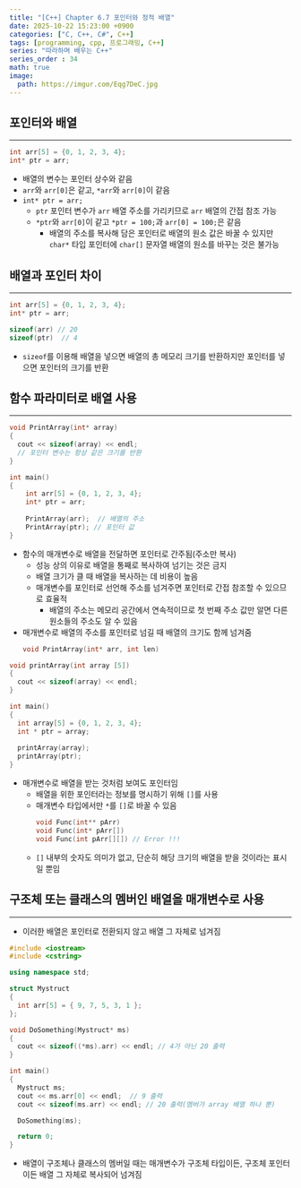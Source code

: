 ```yaml
---
title: "[C++] Chapter 6.7 포인터와 정적 배열"
date: 2025-10-22 15:23:00 +0900
categories: ["C, C++, C#", C++]
tags: [programming, cpp, 프로그래밍, C++]
series: "따라하며 배우는 C++"
series_order : 34
math: true
image:
  path: https://imgur.com/Eqg7DeC.jpg
---
```


## 포인터와 배열

---

```cpp
int arr[5] = {0, 1, 2, 3, 4}; 
int* ptr = arr;
```

- 배열의 변수는 포인터 상수와 같음
- `arr`와 `arr[0]`은 같고, `*arr`와 `arr[0]`이 같음
- `int* ptr = arr;`
  - `ptr` 포인터 변수가 `arr` 배열 주소를 가리키므로 `arr` 배열의 간접 참조 가능
  - `*ptr`와 `arr[0]`이 같고 `*ptr = 100;`과 `arr[0] = 100;`은 같음
    - 배열의 주소를 복사해 담은 포인터로 배열의 원소 값은 바꿀 수 있지만 `char*` 타입 포인터에 `char[]` 문자열 배열의 원소를 바꾸는 것은 불가능

## 배열과 포인터 차이

---

```cpp
int arr[5] = {0, 1, 2, 3, 4}; 
int* ptr = arr;

sizeof(arr) // 20
sizeof(ptr)  // 4
```

- `sizeof`를 이용해 배열을 넣으면 배열의 총 메모리 크기를 반환하지만 포인터를 넣으면 포인터의 크기를 반환

## 함수 파라미터로 배열 사용

---

```cpp
void PrintArray(int* array)
{
  cout << sizeof(array) << endl;
  // 포인터 변수는 항상 같은 크기를 반환
}

int main()
{
    int arr[5] = {0, 1, 2, 3, 4}; 
    int* ptr = arr;
    
    PrintArray(arr);  // 배열의 주소
    PrintArray(ptr); // 포인터 값
}
```

- 함수의 매개변수로 배열을 전달하면 포인터로 간주됨(주소만 복사)
  - 성능 상의 이유로 배열을 통째로 복사하여 넘기는 것은 금지
  - 배열 크기가 클 때 배열을 복사하는 데 비용이 높음
  - 매개변수를 포인터로 선언해 주소를 넘겨주면 포인터로 간접 참조할 수 있으므로 효율적
    - 배열의 주소는 메모리 공간에서 연속적이므로 첫 번째 주소 값만 알면 다른 원소들의 주소도 알 수 있음
- 매개변수로 배열의 주소를 포인터로 넘길 때 배열의 크기도 함께 넘겨줌
    ```cpp
    void PrintArray(int* arr, int len)
    ```

```cpp
void printArray(int array [5])
{
  cout << sizeof(array) << endl;   
}

int main()
{
  int array[5] = {0, 1, 2, 3, 4}; 
  int * ptr = array;
  
  printArray(array);  
  printArray(ptr); 
}
```

- 매개변수로 배열을 받는 것처럼 보여도 포인터임
  - 배열을 위한 포인터라는 정보를 명시하기 위해 `[]`를 사용
  - 매개변수 타입에서만 `*`를 `[]`로 바꿀 수 있음
      ```cpp
      void Func(int** pArr)
      void Func(int* pArr[])
      void Func(int pArr[][]) // Error !!!
      ```
  - `[]` 내부의 숫자도 의미가 없고, 단순히 해당 크기의 배열을 받을 것이라는 표시일 뿐임

## 구조체 또는 클래스의 멤버인 배열을 매개변수로 사용

---

- 이러한 배열은 포인터로 전환되지 않고 배열 그 자체로 넘겨짐

```cpp
#include <iostream>
#include <cstring>

using namespace std;

struct Mystruct
{
  int arr[5] = { 9, 7, 5, 3, 1 };
};

void DoSomething(Mystruct* ms)
{
  cout << sizeof((*ms).arr) << endl; // 4가 아닌 20 출력
}

int main()
{
  Mystruct ms;
  cout << ms.arr[0] << endl;  // 9 출력
  cout << sizeof(ms.arr) << endl; // 20 출력(멤버가 array 배열 하나 뿐)

  DoSomething(ms);

  return 0;
}
```

- 배열이 구조체나 클래스의 멤버일 때는 매개변수가 구조체 타입이든, 구조체 포인터이든 배열 그 자체로 복사되어 넘겨짐
